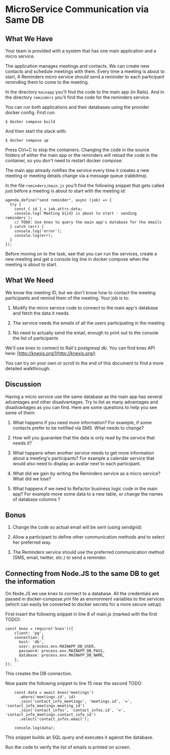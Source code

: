 # MicroService Communication via Same DB

## What We Have
Your team is provided with a system that has one main application and a micro service.

The application manages meetings and contacts. We can create new contacts and schedule meetings with them.
Every time a meeting is about to start, A Reminders micro service should send a reminder to each participant
reminding them to come to the meeting.

In the directory `mainapp` you'll find the code to the main app (in Rails).
And in the directory `reminders` you'll find the code for the reminders service.

You can run both applications and their databases using the provider docker config. First run:

```
$ docker compose build
```

And then start the stack with:

```
$ docker compose up
```

Press Ctrl+C to stop the containers. Changing the code in the source folders of either the main app or the reminders will reload the code in the container, so you don't need to restart docker compose.

The main app already notifies the service every time it creates a new meeting or meeting details change via a message queue (rabbitmq).

In the file `reminders/main.js` you'll find the following snippet that gets called just before a meeting is about to start with the meeting id:

```
agenda.define("send reminder", async (job) => {
  try {
    const { id } = job.attrs.data;
    console.log(`Meeting ${id} is about to start - sending reminders`);
    // TODO: Use knex to query the main app's database for the emails
  } catch (err) {
    console.log('error');
    console.log(err);
  }
});
```

Before moving on to the task, see that you can run the services, create a new meeting and get a console log line in docker compose when the meeting is about to start.

## What We Need
We know the meeting ID, but we don't know how to contact the meeting participants and remind them of the meeting. Your job is to:

1. Modify the micro service code to connect to the main app's database and fetch the data it needs

2. The service needs the emails of all the users participating in the meeting

3. No need to actually send the email, enough to print out to the console the list of participants

We'll use knex to connect to Rail's postgresql db. You can find knex API here:
[http://knexjs.org/](http://knexjs.org/)

You can try on your own or scroll to the end of this document to find a more detailed walkthrough.

## Discussion
Having a micro service use the same database as the main app has several advantages and other disadvantages. Try to list as many advantages and disadvantages as you can find. Here are some questions to help you see some of them:

1. What happens if you need more information? For example, if some contacts prefer to be notified via SMS. What needs to change?

2. How will you guarantee that the data is only read by the service that needs it?

3. What happens when another service needs to get more information about a meeting's participants? For example a calendar service that would also need to display an avatar next to each participant.

4. What did we gain by writing the Reminders service as a micro service? What did we lose?

5. What happens if we need to Refactor business logic code in the main app? For example move some data to a new table, or change the names of database columns ?



## Bonus

1. Change the code so actual email will be sent (using sendgrid)

2. Allow a participant to define other communication methods and to select her preferred way.

3. The Reminders service should use the preferred communication method (SMS, email, twitter, etc.) to send a reminder. 































## Connecting from Node.JS to the same DB to get the information
On Node.JS we use knex to connect to a database. All the credentials are passed in docker-compose.yml file as environment variables to the services (which can easily be converted to docker secrets for a more secure setup).

First insert the following snippet in line 8 of main.js (marked with the first TODO):

```
const knex = require('knex')({
    client: 'pg',
    connection: {
      host: 'db',
      user: process.env.MAINAPP_DB_USER,
      password: process.env.MAINAPP_DB_PASS,
      database: process.env.MAINAPP_DB_NAME,
    },
});
```

This creates the DB connection.

Now paste the following snippet to line 15 near the second TODO:

```
    const data = await knex('meetings')
      .where('meetings.id', id)
      .join('contact_info_meetings', 'meetings.id', '=', 'contact_info_meetings.meeting_id')
      .join('contact_infos', 'contact_infos.id', '=', 'contact_info_meetings.contact_info_id')
      .select('contact_infos.email');

    console.log(data);

```

This snippet builds an SQL query and executes it against the database.

Run the code to verify the list of emails is printed on screen.


